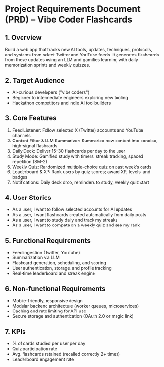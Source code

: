 # Project Requirements Document (PRD) – Vibe Coder Flashcards

## 1. Overview
Build a web app that tracks new AI tools, updates, techniques, protocols, and systems from select Twitter and YouTube feeds. It generates flashcards from these updates using an LLM and gamifies learning with daily memorization sprints and weekly quizzes.

## 2. Target Audience
- AI-curious developers ("vibe coders")
- Beginner to intermediate engineers exploring new tooling
- Hackathon competitors and indie AI tool builders

## 3. Core Features
1. Feed Listener: Follow selected X (Twitter) accounts and YouTube channels
2. Content Filter & LLM Summarizer: Summarize new content into concise, high-signal flashcards
3. Daily Deck: Deliver 15–30 flashcards per day to the user
4. Study Mode: Gamified study with timers, streak tracking, spaced repetition (SM-2)
5. Weekly Quiz: Randomized multiple-choice quiz on past week’s cards
6. Leaderboard & XP: Rank users by quiz scores; award XP, levels, and badges
7. Notifications: Daily deck drop, reminders to study, weekly quiz start

## 4. User Stories
- As a user, I want to follow selected accounts for AI updates
- As a user, I want flashcards created automatically from daily posts
- As a user, I want to study daily and track my streaks
- As a user, I want to compete on a weekly quiz and see my rank

## 5. Functional Requirements
- Feed ingestion (Twitter, YouTube)
- Summarization via LLM
- Flashcard generation, scheduling, and scoring
- User authentication, storage, and profile tracking
- Real-time leaderboard and streak engine

## 6. Non-functional Requirements
- Mobile-friendly, responsive design
- Modular backend architecture (worker queues, microservices)
- Caching and rate limiting for API use
- Secure storage and authentication (OAuth 2.0 or magic link)

## 7. KPIs
- % of cards studied per user per day
- Quiz participation rate
- Avg. flashcards retained (recalled correctly 2+ times)
- Leaderboard engagement rate
